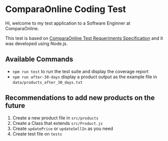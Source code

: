 # ComparaOnline Coding Test

Hi, welcome to my test application to a Software Enginner at ComparaOnline.

This test is based on [ComparaOnline Test Requeriments Specification](https://github.com/comparaonline/interview-coding-test) and it was developed using Node.js.

## Available Commands

-   `npm run test` to run the test suite and display the coverage report
-   `npm run after-30-days` display a product output as the example file in `data/products_after_30_days.txt`

## Recommendations to add new products on the future

1. Create a new product file in `src/products`
2. Create a Class that extends `src/Product.js`
3. Create `updatePrice` or `updateSellIn` as you need
4. Create test file on `tests`
